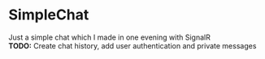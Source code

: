 # SimpleChat
 Just a simple chat which I made in one evening with SignalR  
 **TODO:** Create chat history, add user authentication and private messages
